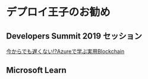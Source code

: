 # デプロイ王子のお勧め
## Developers Summit 2019 セッション
[今からでも遅くない!?Azureで学ぶ実用Blockchain](https://event.shoeisha.jp/devsumi/20190214/session/1988/) 
## Microsoft Learn
